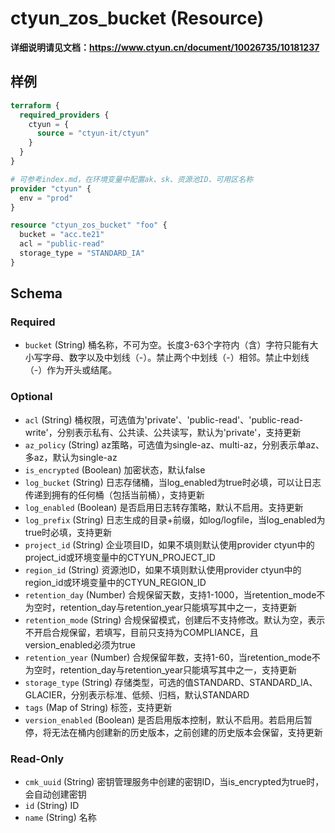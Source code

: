 # ctyun_zos_bucket (Resource)
**详细说明请见文档：https://www.ctyun.cn/document/10026735/10181237**



## 样例

```terraform
terraform {
  required_providers {
    ctyun = {
      source = "ctyun-it/ctyun"
    }
  }
}

# 可参考index.md，在环境变量中配置ak、sk、资源池ID、可用区名称
provider "ctyun" {
  env = "prod"
}

resource "ctyun_zos_bucket" "foo" {
  bucket = "acc.te21"
  acl = "public-read"
  storage_type = "STANDARD_IA"
}
```

<!-- schema generated by tfplugindocs -->
## Schema

### Required

- `bucket` (String) 桶名称，不可为空。长度3-63个字符内（含）字符只能有大小写字母、数字以及中划线（-）。禁止两个中划线（-）相邻。禁止中划线（-）作为开头或结尾。

### Optional

- `acl` (String) 桶权限，可选值为'private'、'public-read'、'public-read-write'，分别表示私有、公共读、公共读写，默认为'private'，支持更新
- `az_policy` (String) az策略，可选值为single-az、multi-az，分别表示单az、多az，默认为single-az
- `is_encrypted` (Boolean) 加密状态，默认false
- `log_bucket` (String) 日志存储桶，当log_enabled为true时必填，可以让日志传递到拥有的任何桶（包括当前桶），支持更新
- `log_enabled` (Boolean) 是否启用日志转存策略，默认不启用。支持更新
- `log_prefix` (String) 日志生成的目录+前缀，如log/logfile，当log_enabled为true时必填，支持更新
- `project_id` (String) 企业项目ID，如果不填则默认使用provider ctyun中的project_id或环境变量中的CTYUN_PROJECT_ID
- `region_id` (String) 资源池ID，如果不填则默认使用provider ctyun中的region_id或环境变量中的CTYUN_REGION_ID
- `retention_day` (Number) 合规保留天数，支持1-1000，当retention_mode不为空时，retention_day与retention_year只能填写其中之一，支持更新
- `retention_mode` (String) 合规保留模式，创建后不支持修改。默认为空，表示不开启合规保留，若填写，目前只支持为COMPLIANCE，且version_enabled必须为true
- `retention_year` (Number) 合规保留年数，支持1-60，当retention_mode不为空时，retention_day与retention_year只能填写其中之一，支持更新
- `storage_type` (String) 存储类型，可选的值STANDARD、STANDARD_IA、GLACIER，分别表示标准、低频、归档，默认STANDARD
- `tags` (Map of String) 标签，支持更新
- `version_enabled` (Boolean) 是否启用版本控制，默认不启用。若启用后暂停，将无法在桶内创建新的历史版本，之前创建的历史版本会保留，支持更新

### Read-Only

- `cmk_uuid` (String) 密钥管理服务中创建的密钥ID，当is_encrypted为true时，会自动创建密钥
- `id` (String) ID
- `name` (String) 名称